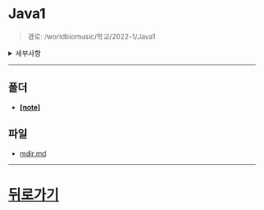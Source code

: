 # Java1
> 경로: /worldbiomusic/학교/2022-1/Java1
<details>
<summary>세부사항</summary>

- 폴더: 1
- 파일: 1
</details>

---


## 폴더
- **[[note]](./note/mdir.md)**

## 파일
- [mdir.md](./mdir.md)
---
# [뒤로가기](../mdir.md)
